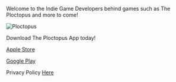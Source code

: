 Welcome to the Indie Game Developers behind games such as The Ploctopus and more to come!

![Ploctopus](https://is4-ssl.mzstatic.com/image/thumb/Purple114/v4/40/a2/82/40a282ac-6c30-5787-6bef-87fdb6001d2a/AppIcon-1x_U007emarketing-0-7-0-85-220.png/1200x630wa.png)

Download The Ploctopus App today!

[Apple Store](https://apps.apple.com/se/app/the-ploctopus/id1526697057?l=en)

[Google Play](https://play.google.com/store/apps/details?id=com.benchwarmer.studios.theploctopus&hl=en)

Privacy Policy [Here](https://adamglantz.github.io/The_Benchwarmer_Studios/policy.md)
